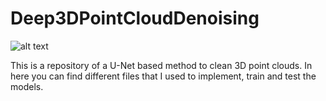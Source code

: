 # Deep3DPointCloudDenoising

![alt text](https://github.com/diego1401/Deep3DPointCloudDenoising/tree/main/extra/init_figure.jpg?raw=true)

This is a repository of a U-Net based method to clean 3D point clouds.
In here you can find different files that I used to implement, train and test the models.
